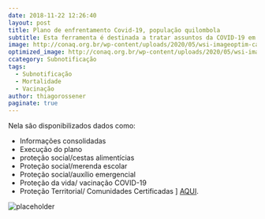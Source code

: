 ```yaml
---
date: 2018-11-22 12:26:40
layout: post
title: Plano de enfrentamento Covid-19, população quilombola 
subtitle: Esta ferramenta é destinada a tratar assuntos da COVID-19 em relação à popoulação quilombola
image: http://conaq.org.br/wp-content/uploads/2020/05/wsi-imageoptim-card-05-05.jpeg
optimized_image: http://conaq.org.br/wp-content/uploads/2020/05/wsi-imageoptim-card-05-05.jpeg
ccategory: Subnotificação
tags:
  - Subnotificação
  - Mortalidade
  - Vacinação
author: thiagorossener
paginate: true
---
```


Nela são disponibilizados dados como:
- Informações consolidadas 
- Execução do plano 
- proteção social/cestas alimentícias 
- Proteção social/merenda escolar
- Proteção social/auxílio emergencial 
- Proteção da vida/ vacinação COVID-19 
- Proteção Territorial/ Comunidades Certificadas ]
 [AQUI](https://www.gov.br/mdh/pt-br/assuntos/noticias/2021/maio/painel-mostra-dados-sobre-plano-de-enfrentamento-a-covid-19-para-populacoes-quilombolas#:~:text=O%20Governo%20Federal%20lan%C3%A7ou%20nesta,seguran%C3%A7a%20alimentar%20e%20de%20sa%C3%BAde.).

![placeholder](https://www.gov.br/mdh/pt-br/assuntos/noticias/2021/maio/painel-mostra-dados-sobre-plano-de-enfrentamento-a-covid-19-para-populacoes-quilombolas/whatsapp-image-2021-05-13-at-09-17-08.jpeg/@@images/f644c47d-f776-42db-84ca-117c72cf5ef3.jpeg "Large example image")

